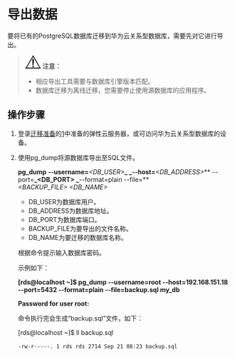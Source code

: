 # 导出数据<a name="zh-cn_topic_0043905347"></a>

要将已有的PostgreSQL数据库迁移到华为云关系型数据库，需要先对它进行导出。

>![](public_sys-resources/icon-notice.gif) **注意：**   
>-   相应导出工具需要与数据库引擎版本匹配。  
>-   数据库迁移为离线迁移，您需要停止使用源数据库的应用程序。  

## 操作步骤<a name="section25586269104740"></a>

1.  登录[迁移准备](PostgreSQL迁移准备.md)的[1](PostgreSQL迁移准备.md#li61751156194257)中准备的弹性云服务器，或可访问华为云关系型数据库的设备。
2.  使用pg\_dump将源数据库导出至SQL文件。

    **pg\_dump** **--username=**_<DB\_USER\>_**_ _--host=**_<DB\_ADDRESS\>_** --port=**_<DB\_PORT\> _**--format=plain --file=**_<BACKUP\_FILE\>_ _<DB\_NAME\>_

    -   DB\_USER为数据库用户。
    -   DB\_ADDRESS为数据库地址。
    -   DB\_PORT为数据库端口。
    -   BACKUP\_FILE为要导出的文件名称。
    -   DB\_NAME为要迁移的数据库名称。

    根据命令提示输入数据库密码。

    示例如下：

    **\[rds@localhost \~\]$ pg\_dump --username=root --host=192.168.151.18 --port=**5432**  --format=plain --file=backup.sql my\_db**

    **Password for user root:**

    命令执行完会生成“backup.sql”文件，如下：

    \[rds@localhost \~\]$ ll backup.sql

    ```
    -rw-r-----. 1 rds rds 2714 Sep 21 08:23 backup.sql
    ```


